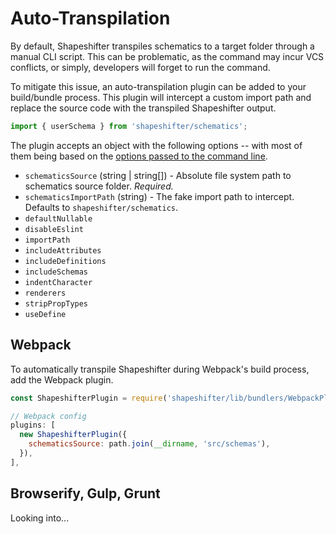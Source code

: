 # Auto-Transpilation

By default, Shapeshifter transpiles schematics to a target folder through a manual CLI script. This
can be problematic, as the command may incur VCS conflicts, or simply, developers will forget to run
the command.

To mitigate this issue, an auto-transpilation plugin can be added to your build/bundle process. This
plugin will intercept a custom import path and replace the source code with the transpiled
Shapeshifter output.

```javascript
import { userSchema } from 'shapeshifter/schematics';
```

The plugin accepts an object with the following options -- with most of them being based on the
[options passed to the command line](./README.md#options).

* `schematicsSource` (string | string[]) - Absolute file system path to schematics source folder.
  _Required._
* `schematicsImportPath` (string) - The fake import path to intercept. Defaults to
  `shapeshifter/schematics`.
* `defaultNullable`
* `disableEslint`
* `importPath`
* `includeAttributes`
* `includeDefinitions`
* `includeSchemas`
* `indentCharacter`
* `renderers`
* `stripPropTypes`
* `useDefine`

## Webpack

To automatically transpile Shapeshifter during Webpack's build process, add the Webpack plugin.

```javascript
const ShapeshifterPlugin = require('shapeshifter/lib/bundlers/WebpackPlugin').default;

// Webpack config
plugins: [
  new ShapeshifterPlugin({
    schematicsSource: path.join(__dirname, 'src/schemas'),
  }),
],
```

## Browserify, Gulp, Grunt

Looking into...
